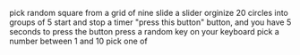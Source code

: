 pick random square from a grid of nine
slide a slider
orginize 20 circles into groups of 5
start and stop a timer
"press this button" button, and you have 5 seconds to press the button
press a random key on your keyboard
pick a number between 1 and 10
pick one of 